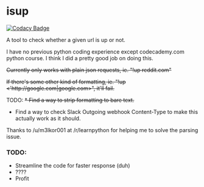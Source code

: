 # isup

[![Codacy Badge](https://www.codacy.com/project/badge/2a784e717c714e71b809a1b4bcf5d3fa)](https://www.codacy.com/public/app33805610/isup)

A tool to check whether a given url is up or not.

I have no previous python coding experience except codecademy.com python course. I think I did a pretty good job on doing this.



~~Currently only works with plain json requests, ie. "!up reddit.com"~~

~~If there's some other kind of formatting, ie. "!up <'http:\/\/google.com|google.com>", it'll fail.~~

TODO:
~~* Find a way to strip formatting to bare text.~~ 
* Find a way to check Slack Outgoing webhook Content-Type to make this actually work as it should.

Thanks to /u/m3lkor001 at /r/learnpython for helping me to solve the parsing issue. 

### TODO:
* Streamline the code for faster response (duh)
* ????
* Profit
